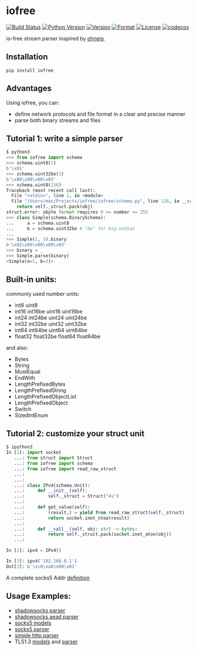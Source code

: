# iofree

[![Build Status](https://travis-ci.org/guyingbo/iofree.svg?branch=master)](https://travis-ci.org/guyingbo/iofree)
[![Python Version](https://img.shields.io/pypi/pyversions/iofree.svg)](https://pypi.python.org/pypi/iofree)
[![Version](https://img.shields.io/pypi/v/iofree.svg)](https://pypi.python.org/pypi/iofree)
[![Format](https://img.shields.io/pypi/format/iofree.svg)](https://pypi.python.org/pypi/iofree)
[![License](https://img.shields.io/pypi/l/iofree.svg)](https://pypi.python.org/pypi/iofree)
[![codecov](https://codecov.io/gh/guyingbo/iofree/branch/master/graph/badge.svg)](https://codecov.io/gh/guyingbo/iofree)

io-free stream parser inspired by [ohneio](https://github.com/acatton/ohneio).

## Installation

~~~
pip install iofree
~~~

## Advantages

Using iofree, you can:

* define network protocols and file format in a clear and precise manner
* parse both binary streams and files


## Tutorial 1: write a simple parser

```python
$ python3
>>> from iofree import schema
>>> schema.uint8(1)
b'\x01'
>>> schema.uint32be(3)
b'\x00\x00\x00\x03'
>>> schema.uint8(256)
Traceback (most recent call last):
  File "<stdin>", line 1, in <module>
  File "/Users/mac/Projects/iofree/iofree/schema.py", line 128, in __call__
    return self._struct.pack(obj)
struct.error: ubyte format requires 0 <= number <= 255
>>> class Simple(schema.BinarySchema):
...     a = schema.uint8
...     b = schema.uint32be # "be" for big-endian
...
>>> Simple(1, 3).binary
b'\x01\x00\x00\x00\x03'
>>> binary = _
>>> Simple.parse(binary)
<Simple(a=1, b=3)>
```

## Built-in units:

commonly used number units:
* int8 uint8
* int16 int16be uint16 uint16be
* int24 int24be uint24 uint24be
* int32 int32be uint32 uint32be
* int64 int64be uint64 uint64be
* float32 float32be float64 float64be

and also:
* Bytes
* String
* MustEqual
* EndWith
* LengthPrefixedBytes
* LengthPrefixedString
* LengthPrefixedObjectList
* LengthPrefixedObject
* Switch
* SizedIntEnum

## Tutorial 2: customize your struct unit

```python
$ ipython3
In [1]: import socket
   ...: from struct import Struct
   ...: from iofree import schema
   ...: from iofree import read_raw_struct
   ...:
   ...:
   ...: class IPv4(schema.Unit):
   ...:     def __init__(self):
   ...:         self._struct = Struct("4s")
   ...:
   ...:     def get_value(self):
   ...:         (result,) = yield from read_raw_struct(self._struct)
   ...:         return socket.inet_ntoa(result)
   ...:
   ...:     def __call__(self, obj: str) -> bytes:
   ...:         return self._struct.pack(socket.inet_aton(obj))
   ...:

In [2]: ipv4 = IPv4()

In [3]: ipv4('192.168.0.1')
Out[3]: b'\xc0\xa8\x00\x01'
```

A complete socks5 Addr [definition](https://github.com/guyingbo/iofree/blob/master/iofree/contrib/common.py)

## Usage Examples:

* [shadowsocks parser](https://github.com/guyingbo/shadowproxy/blob/master/shadowproxy/proxies/shadowsocks/parser.py)
* [shadowsocks aead parser](https://github.com/guyingbo/shadowproxy/blob/master/shadowproxy/proxies/aead/parser.py)
* [socks5 models](https://github.com/guyingbo/iofree/blob/master/iofree/contrib/socks5.py)
* [socks5 parser](https://github.com/guyingbo/shadowproxy/blob/master/shadowproxy/proxies/socks/parser.py)
* [simple http parser](https://github.com/guyingbo/shadowproxy/blob/master/shadowproxy/proxies/http/parser.py)
* TLS1.3 [models](https://github.com/guyingbo/tls1.3/blob/master/tls/models.py) and [parser](https://github.com/guyingbo/tls1.3/blob/0e329c44152bd31859668b929a0836eea439d07c/tls/session.py#L227)

